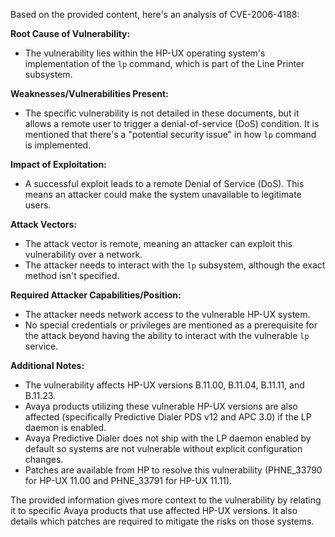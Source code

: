 Based on the provided content, here's an analysis of CVE-2006-4188:

**Root Cause of Vulnerability:**

*   The vulnerability lies within the HP-UX operating system's implementation of the `lp` command, which is part of the Line Printer subsystem.

**Weaknesses/Vulnerabilities Present:**

*   The specific vulnerability is not detailed in these documents, but it allows a remote user to trigger a denial-of-service (DoS) condition. It is mentioned that there's a "potential security issue" in how `lp` command is implemented.

**Impact of Exploitation:**

*   A successful exploit leads to a remote Denial of Service (DoS). This means an attacker could make the system unavailable to legitimate users.

**Attack Vectors:**

*   The attack vector is remote, meaning an attacker can exploit this vulnerability over a network.
*   The attacker needs to interact with the `lp` subsystem, although the exact method isn't specified.

**Required Attacker Capabilities/Position:**

*   The attacker needs network access to the vulnerable HP-UX system.
*   No special credentials or privileges are mentioned as a prerequisite for the attack beyond having the ability to interact with the vulnerable `lp` service.

**Additional Notes:**

*   The vulnerability affects HP-UX versions B.11.00, B.11.04, B.11.11, and B.11.23.
*   Avaya products utilizing these vulnerable HP-UX versions are also affected (specifically Predictive Dialer PDS v12 and APC 3.0) if the LP daemon is enabled.
*   Avaya Predictive Dialer does not ship with the LP daemon enabled by default so systems are not vulnerable without explicit configuration changes.
*   Patches are available from HP to resolve this vulnerability (PHNE_33790 for HP-UX 11.00 and PHNE_33791 for HP-UX 11.11).

The provided information gives more context to the vulnerability by relating it to specific Avaya products that use affected HP-UX versions. It also details which patches are required to mitigate the risks on those systems.